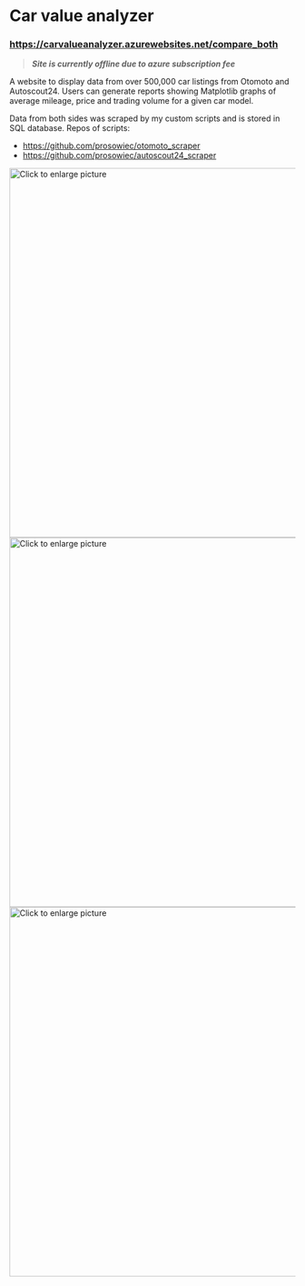# Car value analyzer #
### https://carvalueanalyzer.azurewebsites.net/compare_both ###
>**_Site is currently offline due to azure subscription fee_**


A website to display data from over 500,000 car listings from Otomoto and Autoscout24. Users can generate reports showing Matplotlib graphs of average mileage, price 
and trading volume for a given car model.

Data from both sides was scraped by my custom scripts and is stored in SQL database.
Repos of scripts:

* https://github.com/prosowiec/otomoto_scraper
* https://github.com/prosowiec/autoscout24_scraper


<a href="https://drive.google.com/uc?export=view&id=1JKK0cWhCwBo7EehN9Efctw4DF3VlWChB"><img src="https://drive.google.com/uc?export=view&id=1JKK0cWhCwBo7EehN9Efctw4DF3VlWChB" style="width: 650px; max-width: 100%; height: auto" title="Click to enlarge picture" />
<a href="https://drive.google.com/uc?export=view&id=1PQlb-xcfd47-PvDUO-b_4byBlkEu5nqC"><img src="https://drive.google.com/uc?export=view&id=1PQlb-xcfd47-PvDUO-b_4byBlkEu5nqC" style="width: 650px; max-width: 100%; height: auto" title="Click to enlarge picture" />
<a href="https://drive.google.com/uc?export=view&id=1mMOxlxzpKhSL9R6CNUYaevYEIlWP09Ft"><img src="https://drive.google.com/uc?export=view&id=1mMOxlxzpKhSL9R6CNUYaevYEIlWP09Ft" style="width: 650px; max-width: 100%; height: auto" title="Click to enlarge picture" />


